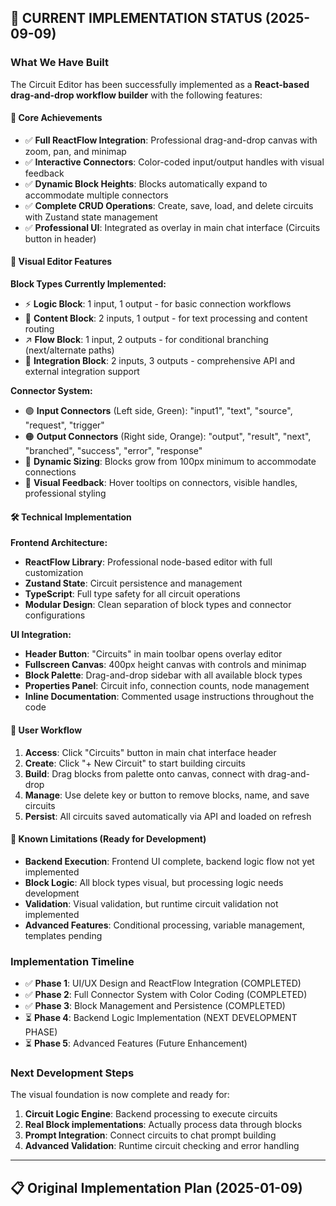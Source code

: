 ## 🎯 **CURRENT IMPLEMENTATION STATUS** (2025-09-09)

### **What We Have Built**

The Circuit Editor has been successfully implemented as a **React-based drag-and-drop workflow builder** with the following features:

#### **🚩 Core Achievements**
- ✅ **Full ReactFlow Integration**: Professional drag-and-drop canvas with zoom, pan, and minimap
- ✅ **Interactive Connectors**: Color-coded input/output handles with visual feedback
- ✅ **Dynamic Block Heights**: Blocks automatically expand to accommodate multiple connectors
- ✅ **Complete CRUD Operations**: Create, save, load, and delete circuits with Zustand state management
- ✅ **Professional UI**: Integrated as overlay in main chat interface (Circuits button in header)

#### **🎨 Visual Editor Features**

**Block Types Currently Implemented:**
- ⚡ **Logic Block**: 1 input, 1 output - for basic connection workflows
- 📖 **Content Block**: 2 inputs, 1 output - for text processing and content routing
- ↗️ **Flow Block**: 1 input, 2 outputs - for conditional branching (next/alternate paths)
- 🔗 **Integration Block**: 2 inputs, 3 outputs - comprehensive API and external integration support

**Connector System:**
- 🟢 **Input Connectors** (Left side, Green): "input1", "text", "source", "request", "trigger"
- 🟠 **Output Connectors** (Right side, Orange): "output", "result", "next", "branched", "success", "error", "response"
- 📏 **Dynamic Sizing**: Blocks grow from 100px minimum to accommodate connections
- 🎯 **Visual Feedback**: Hover tooltips on connectors, visible handles, professional styling

#### **🛠️ Technical Implementation**

**Frontend Architecture:**
- **ReactFlow Library**: Professional node-based editor with full customization
- **Zustand State**: Circuit persistence and management
- **TypeScript**: Full type safety for all circuit operations
- **Modular Design**: Clean separation of block types and connector configurations

**UI Integration:**
- **Header Button**: "Circuits" in main toolbar opens overlay editor
- **Fullscreen Canvas**: 400px height canvas with controls and minimap
- **Block Palette**: Drag-and-drop sidebar with all available block types
- **Properties Panel**: Circuit info, connection counts, node management
- **Inline Documentation**: Commented usage instructions throughout the code

#### **🔄 User Workflow**
1. **Access**: Click "Circuits" button in main chat interface header
2. **Create**: Click "+ New Circuit" to start building circuits
3. **Build**: Drag blocks from palette onto canvas, connect with drag-and-drop
4. **Manage**: Use delete key or button to remove blocks, name, and save circuits
5. **Persist**: All circuits saved automatically via API and loaded on refresh

#### **🎯 Known Limitations (Ready for Development)**
- **Backend Execution**: Frontend UI complete, backend logic flow not yet implemented
- **Block Logic**: All block types visual, but processing logic needs development
- **Validation**: Visual validation, but runtime circuit validation not implemented
- **Advanced Features**: Conditional processing, variable management, templates pending

### **Implementation Timeline**
- ✅ **Phase 1**: UI/UX Design and ReactFlow Integration (COMPLETED)
- ✅ **Phase 2**: Full Connector System with Color Coding (COMPLETED)
- ✅ **Phase 3**: Block Management and Persistence (COMPLETED)
- ⏳ **Phase 4**: Backend Logic Implementation (NEXT DEVELOPMENT PHASE)
- ⏳ **Phase 5**: Advanced Features (Future Enhancement)

### **Next Development Steps**
The visual foundation is now complete and ready for:
1. **Circuit Logic Engine**: Backend processing to execute circuits
2. **Real Block implementations**: Actually process data through blocks
3. **Prompt Integration**: Connect circuits to chat prompt building
4. **Advanced Validation**: Runtime circuit checking and error handling

---

## 📋 **Original Implementation Plan** (2025-01-09)